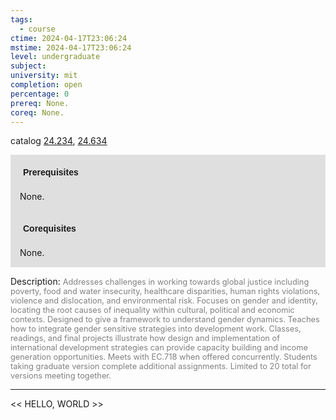 ```yaml
---
tags:
  - course
ctime: 2024-04-17T23:06:24
mstime: 2024-04-17T23:06:24
level: undergraduate
subject: 
university: mit
completion: open
percentage: 0
prereq: None.
coreq: None.
---
```


catalog [24.234](http://student.mit.edu/catalog/m24a.html#24.234), [24.634](http://student.mit.edu/catalog/m24a.html#24.634)

<span style="display: block; padding: 15px; background-color: rgb(100, 100, 100, 0.2);"><font id="m_prereq2868_0" style="display: block; font-family: Arial, sans-serif; font-weight: bold; padding: 5px">Prerequisites</font><br><span id="prereq2868_0">None.</span></span>
<span style="display: block; padding: 15px; background-color: rgb(100, 100, 100, 0.2);"><font id="m_coreq2868_0" style="display: block; font-family: Arial, sans-serif; font-weight: bold; padding: 5px">Corequisites</font><br><span id="coreq2868_0">None.</span></span>

<font style="">Description:</font>
<font style="color: grey; font-size: 0.8rem;">Addresses challenges in working towards global justice including poverty, food and water insecurity, healthcare disparities, human rights violations, violence and dislocation, and environmental risk. Focuses on gender and identity, locating the root causes of inequality within cultural, political and economic contexts. Designed to give a framework to understand gender dynamics. Teaches how to integrate gender sensitive strategies into development work. Classes, readings, and final projects illustrate how design and implementation of international development strategies can provide capacity building and income generation opportunities. Meets with EC.718 when offered concurrently. Students taking graduate version complete additional assignments. Limited to 20 total for versions meeting together.</font>



---

<< HELLO, WORLD >>

